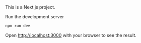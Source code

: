 This is a Next js project.



 Run the development server

```bash
npm run dev


```

Open [http://localhost:3000](http://localhost:3000) with your browser to see the result.




